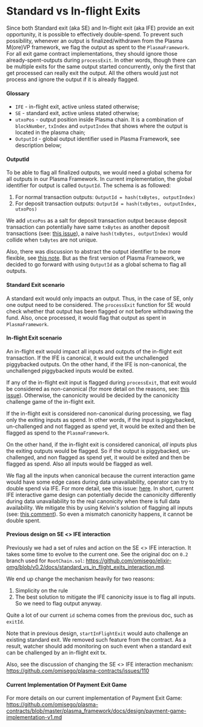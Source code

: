 # Standard vs In-flight Exits

Since both Standard exit (aka SE) and In-flight exit (aka IFE) provide an exit opportunity, it is possible to effectively double-spend. To prevent such possibility, whenever an output is finalized/withdrawn from the Plasma M(ore)VP framework, we flag the output as spent to the `PlasmaFramework`. For all exit game contract implementations, they should ignore those already-spent-outputs during `processExit`. In other words, though there can be multiple exits for the same output started concurrently, only the first that get processed can really exit the output. All the others would just not process and ignore the output if it is already flagged.

#### Glossary

* `IFE` - in-flight exit, active unless stated otherwise;
* `SE` - standard exit, active unless stated otherwise;
* `utxoPos` - output position inside Plasma chain. It is a combination of `blockNumber`, `txIndex` and `outputIndex` that shows where the output is located in the plasma chain;
* `OutputId` - global output identifier used in Plasma Framework, see description below;

#### OutputId
To be able to flag all finalized outputs, we would need a global schema for all outputs in our Plasma Framework. In current implementation, the global identifier for output is called `OutputId`. The schema is as followed:

1. For normal transaction outputs: `OutputId = hash(txBytes, outputIndex)`
2. For deposit transaction outputs: `OutputId = hash(txBytes, outputIndex, utxoPos)`

We add `utxoPos` as a salt for deposit transaction output because deposit transaction can potentially have same `txBytes` as another deposit transactions (see: [this issue](https://github.com/omisego/plasma-contracts/issues/80)), a naive `hash(txBytes, outputIndex)` would collide when `txBytes` are not unique. 

Also, there was discussion to abstract the output identifier to be more flexible, see [this note](https://github.com/omisego/plasma-contracts/issues/387). But as the first version of Plasma Framework, we decided to go forward with using `OutputId` as a global schema to flag all outputs.

#### Standard Exit scenario

A standard exit would only impacts an output. Thus, in the case of SE, only one output need to be considered. The `processExit` function for SE would check whether that output has been flagged or not before withdrawing the fund. Also, once processed, it would flag that output as spent in `PlasmaFramework`.

#### In-flight Exit scenario

An in-flight exit would impact all inputs and outputs of the in-flight exit transaction. If the IFE is canonical, it would exit the unchallenged piggybacked outputs. On the other hand, if the IFE is non-canonical, the unchallenged piggybacked inputs would be exited.

If any of the in-flight exit input is flagged during `processExit`, that exit would be considered as non-canonical (for more detail on the reasons, see: [this issue](https://github.com/omisego/plasma-contracts/issues/470)). Otherwise, the canonicity would be decided by the canonicity challenge game of the in-flight exit.

If the in-flight exit is considered non-canonical during processing, we flag only the exiting inputs as spend. In other words, if the input is piggybacked, un-challenged and not flagged as spend yet, it would be exited and then be flagged as spend to the `PlasmaFramework`.

On the other hand, if the in-flight exit is considered canonical, _all_ inputs plus the exiting outputs would be flagged. So if the output is piggybacked, un-challenged, and non flagged as spend yet, it would be exited and then be flagged as spend. Also all inputs would be flagged as well.

We flag all the inputs when canonical because the current interaction game would have some edge cases during data unavailability, operator can try to double spend via IFE. For more detail, see this issue: [here](https://github.com/omisego/plasma-contracts/issues/102). In short, current IFE interactive game design can potentially decide the canonicity differently during data unavailability to the real canonicity when there is full data availability. We mitigate this by using Kelvin's solution of flagging all inputs (see: [this comment](https://github.com/omisego/plasma-contracts/issues/102#issuecomment-495809967)). So even a mismatch canonicity happens, it cannot be double spent.


#### Previous design on SE <> IFE interaction

Previously we had a set of rules and action on the SE <> IFE interaction. It takes some time to evolve to the current one. See the original doc on `0.2` branch used for `RootChain.sol`: https://github.com/omisego/elixir-omg/blob/v0.2/docs/standard_vs_in_flight_exits_interaction.md. 

We end up change the mechanism heavily for two reasons:
1. Simplicity on the rule
2. The best solution to mitigate the IFE canonicity issue is to flag all inputs. So we need to flag output anyway.

Quite a lot of our current `id` schema comes from the previous doc, such as `exitId`.

Note that in previous design, `startInFlightExit` would auto challenge an existing standard exit. We removed such feature from the contract. As a result, watcher should add monitoring on such event when a standard exit can be challenged by an in-flight exit tx.

Also, see the discussion of changing the SE <> IFE interaction mechanism: https://github.com/omisego/plasma-contracts/issues/110

#### Current Implementation Of Payment Exit Game
For more details on our current implementation of Payment Exit Game: https://github.com/omisego/plasma-contracts/blob/master/plasma_framework/docs/design/payment-game-implementation-v1.md
